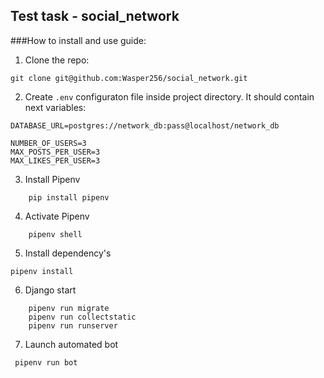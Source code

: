 Test task - social_network
---
###How to install and use guide:
1. Clone the repo:
```
git clone git@github.com:Wasper256/social_network.git
```
2. Create `.env` configuraton file inside project directory. It should contain next variables: 
```
DATABASE_URL=postgres://network_db:pass@localhost/network_db

NUMBER_OF_USERS=3
MAX_POSTS_PER_USER=3
MAX_LIKES_PER_USER=3
```
3. Install Pipenv
```
    pip install pipenv
```

4. Activate Pipenv
```
    pipenv shell
```
5. Install dependency's
```
pipenv install 
```
6. Django start
```
    pipenv run migrate
    pipenv run collectstatic
    pipenv run runserver
```
7. Launch automated bot 
```
 pipenv run bot
```
